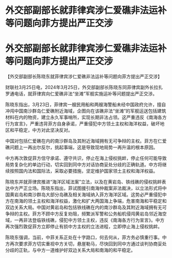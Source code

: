 # 外交部副部长就菲律宾涉仁爱礁非法运补等问题向菲方提出严正交涉

# 外交部副部长就菲律宾涉仁爱礁非法运补等问题向菲方提出严正交涉

【外交部副部长陈晓东就菲律宾涉仁爱礁非法运补等问题向菲方提出严正交涉】

财联社3月25日电，2024年3月25日，外交部副部长陈晓东同菲律宾副外长拉扎罗通电话，就菲律宾向仁爱礁非法“坐滩”军舰实施运补等问题提出严正交涉。

陈晓东指出，3月23日，菲律宾一艘民用船和两艘海警船未经中国政府允许，擅自冲闯中国南沙群岛仁爱礁附近海域，企图向在该礁非法“坐滩”的军舰运送包括建筑材料在内的物资，建立永久军事哨所，实现长期非法占领。这严重违反《南海各方行为宣言》，严重违背菲方自身承诺，严重侵犯中方领土主权和海洋权益，破坏地区和平稳定，中方对此坚决反对。

中国对包括仁爱礁在内的南沙群岛及其附近海域拥有无可争辩的主权。菲方在仁爱礁问题上一再出尔反尔，挑起事端，这是导致现地局势一再升温的根本原因。

中方再次敦促菲方信守承诺、遵守共识，停止在海上侵权挑衅，停止任何可能导致局势复杂化的单边行动，切实回到同中方对话协商妥处分歧的正确轨道。中方将继续按照国内法和国际法，采取必要措施，坚定维护国家领土主权和海洋权益。

陈晓东并就菲律宾推进“海洋区域法案”立法，以及在黄岩岛、铁线礁的侵权挑衅表达中方严正立场。陈晓东指出，菲试图援引南海仲裁案非法裁决，以立法形式将中国黄岩岛和南沙群岛大部分岛礁及相关海域纳入菲方海洋区域。这势必严重侵犯中方在南海的领土主权和海洋权益，激化和扩大两国海上争端，危害南海和平稳定和双边关系大局。中国对黄岩岛和包括铁线礁在内的南沙群岛及其附近海域拥有无可争辩的主权。菲方不顾中方反复劝阻，频繁派军警和公务船机侵闯黄岩岛邻近海空域，一再非法登临铁线礁，侵犯中方领土主权，违反《南海各方行为宣言》。中方再次强烈敦促菲方立即停止有损中方主权的立法进程，立即停止海上侵权挑衅。

陈晓东强调，当前，中菲关系正处在十字路口，何去何从，菲方务必慎重行事。中方再次要求菲方切实重视中方关切，悬崖勒马，尽快回到同中方通过谈判协商妥处分歧的正轨，与中方一道维护好双边关系大局和南海的和平稳定。

